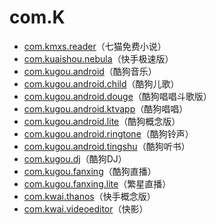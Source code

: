 # com.K

- [com.kmxs.reader](./com.kmxs.reader/readme.md)（七猫免费小说）
- [com.kuaishou.nebula](./com.kuaishou.nebula/readme.md)（快手极速版）
- [com.kugou.android](./com.kugou.android/readme.md)（酷狗音乐）
- [com.kugou.android.child](./com.kugou.android.child/readme.md)（酷狗儿歌）
- [com.kugou.android.douge](./com.kugou.android.douge/readme.md)（酷狗唱唱斗歌版）
- [com.kugou.android.ktvapp](./com.kugou.android.ktvapp/readme.md)（酷狗唱唱）
- [com.kugou.android.lite](./com.kugou.android.lite/readme.md)（酷狗概念版）
- [com.kugou.android.ringtone](./com.kugou.android.ringtone/readme.md)（酷狗铃声）
- [com.kugou.android.tingshu](./com.kugou.android.tingshu/readme.md)（酷狗听书）
- [com.kugou.dj](./com.kugou.dj/readme.md)（酷狗DJ）
- [com.kugou.fanxing](./com.kugou.fanxing/readme.md)（酷狗直播）
- [com.kugou.fanxing.lite](./com.kugou.fanxing.lite/readme.md)（繁星直播）
- [com.kwai.thanos](./com.kwai.thanos/readme.md)（快手概念版）
- [com.kwai.videoeditor](./com.kwai.videoeditor/readme.md)（快影）
